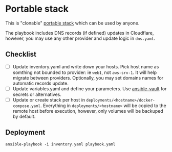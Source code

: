 # Portable stack

This is "clonable" [portable stack](https://reddec.net/articles/portable-stack/) which can be used by anyone.

The playbook includes DNS records (if defined) updates in Cloudflare, however, you may use any other provider and update logic in `dns.yaml`.

## Checklist

- [ ] Update inventory.yaml and write down your hosts. Pick host name as somthing not bounded to provider: ie `web1`, not `aws-srv-1`. It will help migrate between providers. Optionally, you may set domains names for automatic records update.
- [ ] Update variables.yaml and define your parameters. Use [ansible-vault](https://docs.ansible.com/ansible/latest/vault_guide/index.html) for secrets or alternatives.
- [ ] Update or create stack per host in `deployments/<hostname>/docker-compose.yaml`. Everything in `deployments/<hostname>` will be copied to the remote host before execution, however, only volumes will be backuped by default.

## Deployment

    ansible-playbook -i inventory.yaml playbook.yaml